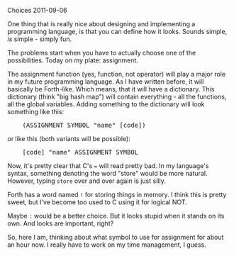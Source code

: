 Choices
2011-09-06

One thing that is really nice about designing and implementing a programming language, is that you can define how it looks. Sounds simple, *is* simple - simply fun.

The problems start when you have to actually choose one of the possibilities. Today on my plate: assignment.

The assignment function (yes, function, not operator) will play a major role in my future programming language. As I have written before, it will basically be Forth-like. Which means, that it will have a dictionary. This dictionary (think "big hash map") will contain everything - all the functions, all the global variables. Adding something to the dictionary will look something like this:
<pre>
    (ASSIGNMENT_SYMBOL "name" [code])
</pre>
or like this (both variants will be possible):
<pre>
    [code] "name" ASSIGNMENT_SYMBOL
</pre>

Now, it's pretty clear that C's `=` will read pretty bad. In my language's syntax, something denoting the word "store" would be more natural. However, typing `store` over and over again is just silly.

Forth has a word named `!` for storing things in memory. I think this is pretty sweet, but I've become too used to C using it for logical NOT.

Maybe `:` would be a better choice. But it looks stupid when it stands on its own. And looks are important, right?

So, here I am, thinking about what symbol to use for assignment for about an hour now. I really have to work on my time management, I guess.
